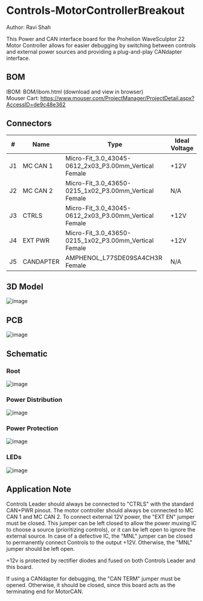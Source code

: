 # Controls-MotorControllerBreakout
Author: Ravi Shah  

This Power and CAN interface board for the Prohelion WaveSculptor 22 Motor Controller allows for easier debugging by switching between controls and external power sources and providing a plug-and-play CANdapter interface.  

## BOM
IBOM: BOM/ibom.html (download and view in browser)  
Mouser Cart: https://www.mouser.com/ProjectManager/ProjectDetail.aspx?AccessID=de9c48e362

## Connectors
| # | Name | Type | Ideal Voltage |
| - | - | - | - |
| J1  | MC CAN 1 | Micro-Fit_3.0_43045-0612_2x03_P3.00mm_Vertical Female | +12V |
| J2  | MC CAN 2 | Micro-Fit_3.0_43650-0215_1x02_P3.00mm_Vertical Female | N/A |
| J3  | CTRLS | Micro-Fit_3.0_43045-0612_2x03_P3.00mm_Vertical Female | +12V |
| J4  | EXT PWR | Micro-Fit_3.0_43650-0215_1x02_P3.00mm_Vertical Female | +12V |
| J5  | CANDAPTER | AMPHENOL_L77SDE09SA4CH3R Female | N/A |

## 3D Model
![image](https://github.com/user-attachments/assets/8b09e65b-588a-480e-ac9f-959f3143bfe2)

## PCB
![image](https://github.com/user-attachments/assets/d9361078-5118-4ade-8f9d-d2d08a0002da)

## Schematic
### Root
![image](https://github.com/user-attachments/assets/13e0b36f-c02d-44f1-99e7-9cbaa624a0fc)
### Power Distribution
![image](https://github.com/user-attachments/assets/62030420-5b30-463f-89ad-ddf332c689fd)
### Power Protection
![image](https://github.com/user-attachments/assets/762b886f-b314-4a23-9416-61d1eb8d6ead)
### LEDs
![image](https://github.com/user-attachments/assets/ae3417af-c8e3-44fd-b922-9fea9e718e8a)

## Application Note
Controls Leader should always be connected to "CTRLS" with the standard CAN+PWR pinout. The motor controller should always be connected to MC CAN 1 and MC CAN 2. To connect external 12V power, the "EXT EN" jumper must be closed. This jumper can be left closed to allow the power muxing IC to choose a source (prioritizing controls), or it can be left open to ignore the external source. In case of a defective IC, the "MNL" jumper can be closed to permanently connect Controls to the output +12V. Otherwise, the "MNL" jumper should be left open.  

+12v is protected by rectifier diodes and fused on both Controls Leader and this board.  

If using a CANdapter for debugging, the "CAN TERM" jumper must be opened. Otherwise, it should be closed, since this board acts as the terminating end for MotorCAN.  
